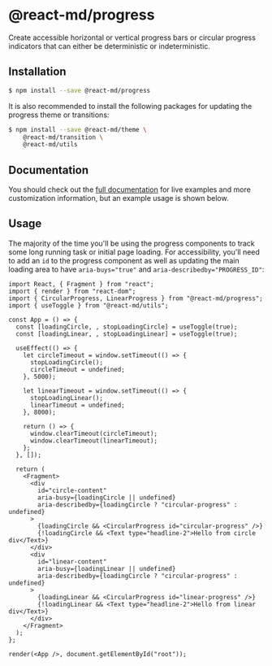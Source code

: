 # @react-md/progress

Create accessible horizontal or vertical progress bars or circular progress
indicators that can either be deterministic or indeterministic.

## Installation

```sh
$ npm install --save @react-md/progress
```

It is also recommended to install the following packages for updating the
progress theme or transitions:

```sh
$ npm install --save @react-md/theme \
    @react-md/transition \
    @react-md/utils
```

<!-- DOCS_REMOVE -->

## Documentation

You should check out the
[full documentation](https://react-md.dev/packages/progress) for live examples
and more customization information, but an example usage is shown below.

<!-- DOCS_REMOVE_END -->

<!-- INCLUDING_STYLES -->

## Usage

The majority of the time you'll be using the progress components to track some
long running task or initial page loading. For accessibility, you'll need to add
an `id` to the progress component as well as updating the main loading area to
have `aria-buys="true"` and `aria-describedby="PROGRESS_ID"`:

```tsx
import React, { Fragment } from "react";
import { render } from "react-dom";
import { CircularProgress, LinearProgress } from "@react-md/progress";
import { useToggle } from "@react-md/utils";

const App = () => {
  const [loadingCircle, , stopLoadingCircle] = useToggle(true);
  const [loadingLinear, , stopLoadingLinear] = useToggle(true);

  useEffect(() => {
    let circleTimeout = window.setTimeout(() => {
      stopLoadingCircle();
      circleTimeout = undefined;
    }, 5000);

    let linearTimeout = window.setTimeout(() => {
      stopLoadingLinear();
      linearTimeout = undefined;
    }, 8000);

    return () => {
      window.clearTimeout(circleTimeout);
      window.clearTimeout(linearTimeout);
    };
  }, []);

  return (
    <Fragment>
      <div
        id="circle-content"
        aria-busy={loadingCircle || undefined}
        aria-describedby={loadingCircle ? "circular-progress" : undefined}
      >
        {loadingCircle && <CircularProgress id="circular-progress" />}
        {!loadingCircle && <Text type="headline-2">Hello from circle div</Text>}
      </div>
      <div
        id="linear-content"
        aria-busy={loadingLinear || undefined}
        aria-describedby={loadingCircle ? "circular-progress" : undefined}
      >
        {loadingLinear && <CircularProgress id="linear-progress" />}
        {!loadingLinear && <Text type="headline-2">Hello from linear div</Text>}
      </div>
    </Fragment>
  );
};

render(<App />, document.getElementById("root"));
```
